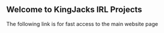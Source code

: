 ## Welcome to KingJacks IRL Projects

The following link is for fast access to the main website page
